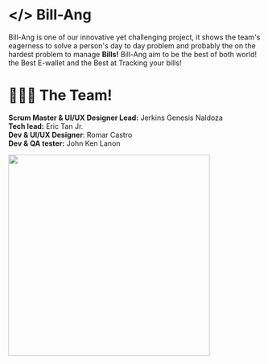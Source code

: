 # </> Bill-Ang
Bill-Ang is one of our innovative yet challenging project,
it shows the team's eagerness to solve a person's day to day problem and probably 
the on the hardest problem to manage **Bills!**
Bill-Ang aim to be the best of both world! the Best E-wallet and the Best at Tracking your bills!

# 👨🏻‍💻 The Team!
**Scrum Master & UI/UX Designer Lead:** Jerkins Genesis Naldoza <br>
**Tech lead:** Eric Tan Jr. <br>
**Dev & UI/UX Designer**: Romar Castro <br>
**Dev & QA tester:** John Ken Lanon <br>

<img src="https://i.imgur.com/HwltIJr.png" style="height: 400px">

